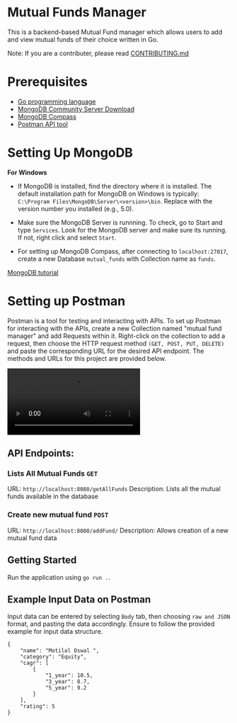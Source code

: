 # Mutual Funds Manager

This is a backend-based Mutual Fund manager which allows users to add and view mutual funds of their choice written in Go.  

Note: If you are a contributer, please read [CONTRIBUTING.md](https://github.com/acmpesuecc/mutual-funds-manager/blob/main/CONTRIBUTING.md)

# Prerequisites

- [Go programming language](https://go.dev/doc/install)
- [MongoDB Community Server Download](https://www.mongodb.com/try/download/community)
- [MongoDB Compass](https://www.mongodb.com/try/download/compass)
- [Postman API tool](https://www.postman.com/downloads)


# Setting Up MongoDB

**For Windows**
- If MongoDB is installed, find the directory where it is installed. The default installation path for MongoDB on Windows is typically: `C:\Program Files\MongoDB\Server\<version>\bin`. Replace <version> with the version number you installed (e.g., 5.0). 

- Make sure the MongoDB Server is runnning. To check, go to Start and type `Services`. Look for the MongoDB server and make sure its running. If not, right click and select `Start`.

- For setting up MongoDB Compass, after connecting to `localhost:27017`, create a new Database `mutual_funds` with Collection name as `funds`.

[MongoDB tutorial](https://www.youtube.com/playlist?list=PL4cUxeGkcC9h77dJ-QJlwGlZlTd4ecZOA)

# Setting up Postman

Postman is a tool for testing and interacting with APIs. To set up Postman for interacting with the APIs, create a new Collection named "mutual fund manager" and add Requests within it. Right-click on the collection to add a request, then choose the HTTP request method `(GET, POST, PUT, DELETE)` and paste the corresponding URL for the desired API endpoint. The methods and URLs for this project are provided below.

![Download Postman Video demo ](postman-demo-video.mp4)

## API Endpoints:

### Lists All Mutual Funds `GET`
        
URL: `http://localhost:8080/getAllFunds`
Description: Lists all the mutual funds available in the database

### Create new mutual fund `POST`
URL: `http://localhost:8080/addFund/`
Description: Allows creation of a new mutual fund data

## Getting Started

Run the application using `go run .`. 

## Example Input Data on Postman

Input data can be entered by selecting `Body` tab, then choosing `raw and JSON` format, and pasting the data accordingly. Ensure to follow the provided example for input data structure.

```
{
    "name": "Motilal Oswal ",
    "category": "Equity",
    "cagr": [
        {
            "1_year": 10.5,
            "3_year": 8.7,
            "5_year": 9.2
        }
    ],
    "rating": 5
}
```
